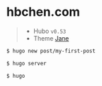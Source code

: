 # hbchen.com

> - Hubo `v0.53`
> - Theme [Jane](https://github.com/hb-chen/hugo-theme-jane) 

```bash
$ hugo new post/my-first-post

$ hugo server

$ hugo
```
